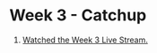 # Week 3 - Catchup

1. [Watched the Week 3 Live Stream.](https://www.youtube.com/watch?v=22Lqa6y1Ko8)
